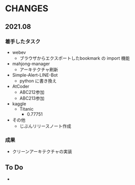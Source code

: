 # CHANGES
## 2021.08
### 着手したタスク
- webev
  - ブラウザからエクスポートしたbookmark の import 機能
- mahjong-manager
  - アーキテクチャ刷新
- Simple-Alert-LINE-Bot
  - python に書き換え
- AtCoder
  - ABC212参加
  - ABC213参加
- kaggle
  - Titanic
    - 0.77751
- その他
  - じぶんリリースノート作成

### 成果
- クリーンアーキテクチャの実装

## To Do
-
